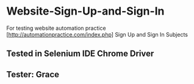 # Website-Sign-Up-and-Sign-In
For testing website automation practice [http://automationpractice.com/index.php]
Sign Up and Sign In Subjects

## Tested in Selenium IDE Chrome Driver
## Tester: Grace
